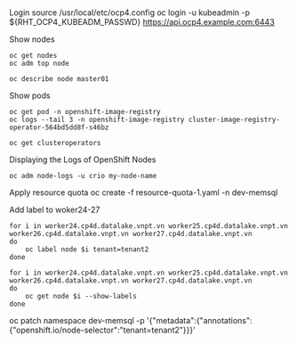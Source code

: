 # 
Login
    source /usr/local/etc/ocp4.config
    oc login -u kubeadmin -p ${RHT_OCP4_KUBEADM_PASSWD} https://api.ocp4.example.com:6443
    
Show nodes

    oc get nodes
    oc adm top node
    
    oc describe node master01
    
Show pods    

    oc get pod -n openshift-image-registry
    oc logs --tail 3 -n openshift-image-registry cluster-image-registry-operator-564bd5dd8f-s46bz

    oc get clusteroperators

Displaying the Logs of OpenShift Nodes

    oc adm node-logs -u crio my-node-name


Apply resource quota 
    oc create -f resource-quota-1.yaml -n dev-memsql

Add label to woker24-27

    for i in worker24.cp4d.datalake.vnpt.vn worker25.cp4d.datalake.vnpt.vn worker26.cp4d.datalake.vnpt.vn worker27.cp4d.datalake.vnpt.vn
    do
        oc label node $i tenant=tenant2
    done

    for i in worker24.cp4d.datalake.vnpt.vn worker25.cp4d.datalake.vnpt.vn worker26.cp4d.datalake.vnpt.vn worker27.cp4d.datalake.vnpt.vn
    do
        oc get node $i --show-labels
    done

oc patch namespace dev-memsql -p '{"metadata":{"annotations":{"openshift.io/node-selector":"tenant=tenant2"}}}'